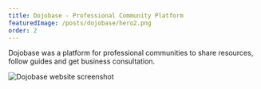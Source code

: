 ```yaml
---
title: Dojobase - Professional Community Platform
featuredImage: /posts/dojobase/hero2.png
order: 2
---
```


Dojobase was a platform for professional communities to share resources, follow guides and get business consultation.

<img alt="Dojobase website screenshot" src="/posts/dojobase/11.png" />
